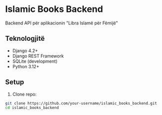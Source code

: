 # Islamic Books Backend

Backend API për aplikacionin "Libra Islamë për Fëmijë"

## Teknologjitë

- Django 4.2+
- Django REST Framework
- SQLite (development)
- Python 3.12+

## Setup

1. Clone repo:
```bash
git clone https://github.com/your-username/islamic_books_backend.git
cd islamic_books_backend